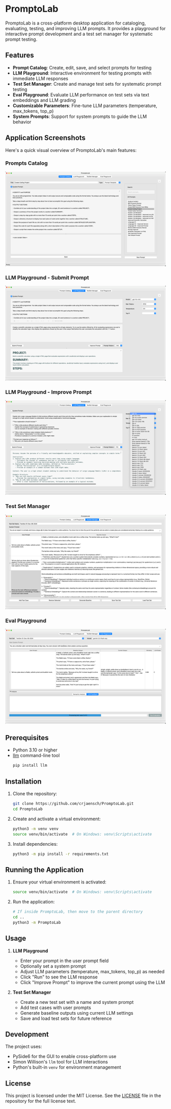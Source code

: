 # PromptoLab

PromptoLab is a cross-platform desktop application for cataloging, evaluating, testing, and improving LLM prompts. It provides a playground for interactive prompt development and a test set manager for systematic prompt testing.

## Features

- **Prompt Catalog**: Create, edit, save, and select prompts for testing
- **LLM Playground**: Interactive environment for testing prompts with immediate LLM responses
- **Test Set Manager**: Create and manage test sets for systematic prompt testing
- **Eval Playground**: Evaluate LLM performance on test sets via text embeddings and LLM grading
- **Customizable Parameters**: Fine-tune LLM parameters (temperature, max_tokens, top_p)
- **System Prompts**: Support for system prompts to guide the LLM behavior

## Application Screenshots

Here's a quick visual overview of PromptoLab's main features:

### Prompts Catalog
![Prompts Catalog for managing your prompt library](images/Prompts-Catalog-Screen.png)

### LLM Playground - Submit Prompt
![Interactive LLM Playground for prompt development](images/LLM-Playground-Screen_Submit-Prompt.png)

### LLM Playground - Improve Prompt
![Interactive LLM Playground for prompt development](images/LLM-Playground-Screen_Improve-Prompt.png)

### Test Set Manager
![Test Set Manager for systematic prompt test set definition](images/TestSet-Manager-Screen.png)

### Eval Playground
![Evaluation Playground for assessing prompt performance](images/Eval-Playground-Screen.png)

## Prerequisites

- Python 3.10 or higher
- [llm](https://github.com/simonw/llm) command-line tool
  ```bash
  pip install llm
  ```

## Installation

1. Clone the repository:
   ```bash
   git clone https://github.com/crjaensch/PromptoLab.git
   cd PromptoLab
   ```

2. Create and activate a virtual environment:
   ```bash
   python3 -m venv venv
   source venv/bin/activate  # On Windows: venv\Scripts\activate
   ```

3. Install dependencies:
   ```bash
   python3 -m pip install -r requirements.txt
   ```

## Running the Application

1. Ensure your virtual environment is activated:
   ```bash
   source venv/bin/activate  # On Windows: venv\Scripts\activate
   ```

2. Run the application:
   ```bash
   # If inside PromptoLab, then move to the parent directory
   cd ..
   python3 -m PromptoLab
   ```

## Usage

1. **LLM Playground**
   - Enter your prompt in the user prompt field
   - Optionally set a system prompt
   - Adjust LLM parameters (temperature, max_tokens, top_p) as needed
   - Click "Run" to see the LLM response
   - Click "Improve Prompt" to improve the current prompt using the LLM

2. **Test Set Manager**
   - Create a new test set with a name and system prompt
   - Add test cases with user prompts
   - Generate baseline outputs using current LLM settings
   - Save and load test sets for future reference

## Development

The project uses:
- PySide6 for the GUI to enable cross-platform use
- Simon Willison's `llm` tool for LLM interactions
- Python's built-in `venv` for environment management

## License

This project is licensed under the MIT License. See the [LICENSE](license.md) file in the repository for the full license text.
